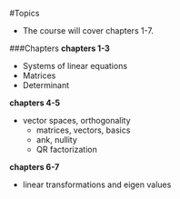 #Topics
- The course will cover chapters 1-7.

###Chapters
**chapters 1-3**
- Systems of linear equations
- Matrices
- Determinant

**chapters 4-5**
- vector spaces, orthogonality
  - matrices, vectors, basics
  - ank, nullity
  - QR factorization

**chapters 6-7**
- linear transformations and eigen values
